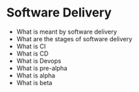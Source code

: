 # Software Delivery

* What is meant by software delivery
* What are the stages of software delivery
* What is CI
* What is CD
* What is Devops
* What is pre-alpha
* What is alpha
* What is beta

